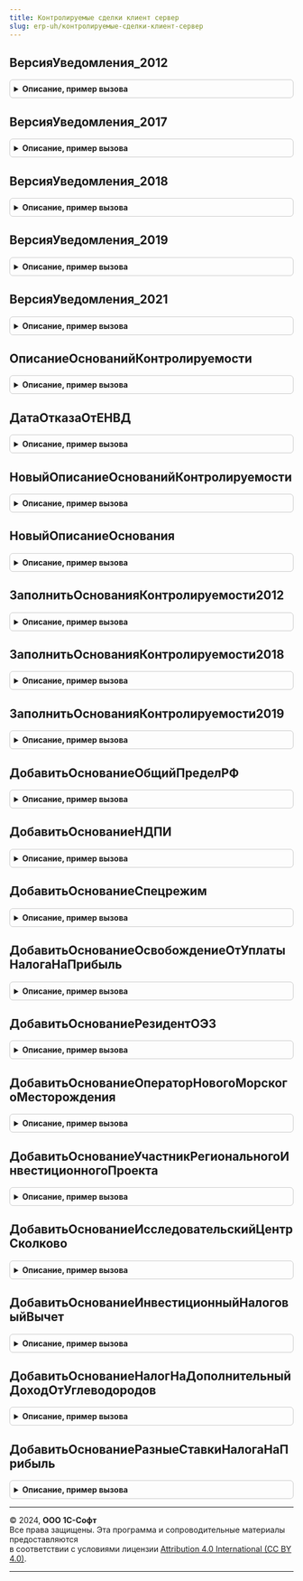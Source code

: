 ```yaml
---
title: Контролируемые сделки клиент сервер
slug: erp-uh/контролируемые-сделки-клиент-сервер
---
```



## ВерсияУведомления_2012
<details style="margin: 1em 0; padding: 0.5em; border: 1px solid #ccc; border-radius: 6px;">

<summary style="font-weight: bold; cursor: pointer;">Описание, пример вызова</summary>

```bsl

Функция ВерсияУведомления_2012() Экспорт
```

Пример вызова
```bsl
Результат = КонтролируемыеСделкиКлиентСервер.ВерсияУведомления_2012() 
```
</details>

## ВерсияУведомления_2017
<details style="margin: 1em 0; padding: 0.5em; border: 1px solid #ccc; border-radius: 6px;">

<summary style="font-weight: bold; cursor: pointer;">Описание, пример вызова</summary>

```bsl

Функция ВерсияУведомления_2017() Экспорт
```

Пример вызова
```bsl
Результат = КонтролируемыеСделкиКлиентСервер.ВерсияУведомления_2017() 
```
</details>

## ВерсияУведомления_2018
<details style="margin: 1em 0; padding: 0.5em; border: 1px solid #ccc; border-radius: 6px;">

<summary style="font-weight: bold; cursor: pointer;">Описание, пример вызова</summary>

```bsl

Функция ВерсияУведомления_2018() Экспорт
```

Пример вызова
```bsl
Результат = КонтролируемыеСделкиКлиентСервер.ВерсияУведомления_2018() 
```
</details>

## ВерсияУведомления_2019
<details style="margin: 1em 0; padding: 0.5em; border: 1px solid #ccc; border-radius: 6px;">

<summary style="font-weight: bold; cursor: pointer;">Описание, пример вызова</summary>

```bsl

Функция ВерсияУведомления_2019() Экспорт
```

Пример вызова
```bsl
Результат = КонтролируемыеСделкиКлиентСервер.ВерсияУведомления_2019() 
```
</details>

## ВерсияУведомления_2021
<details style="margin: 1em 0; padding: 0.5em; border: 1px solid #ccc; border-radius: 6px;">

<summary style="font-weight: bold; cursor: pointer;">Описание, пример вызова</summary>

```bsl

Функция ВерсияУведомления_2021() Экспорт
```

Пример вызова
```bsl
Результат = КонтролируемыеСделкиКлиентСервер.ВерсияУведомления_2021() 
```
</details>

## ОписаниеОснованийКонтролируемости
<details style="margin: 1em 0; padding: 0.5em; border: 1px solid #ccc; border-radius: 6px;">

<summary style="font-weight: bold; cursor: pointer;">Описание, пример вызова</summary>

```bsl

Функция ОписаниеОснованийКонтролируемости(ВерсияУведомления) Экспорт
```

Пример вызова
```bsl
Результат = КонтролируемыеСделкиКлиентСервер.ОписаниеОснованийКонтролируемости(ВерсияУведомления) 
```
</details>

## ДатаОтказаОтЕНВД
<details style="margin: 1em 0; padding: 0.5em; border: 1px solid #ccc; border-radius: 6px;">

<summary style="font-weight: bold; cursor: pointer;">Описание, пример вызова</summary>

```bsl

// Возвращает дату начала отмены режима ЕНВД
// Возвращаемое значение:
//	Дата - дата, с которой ЕНВД отменен.
Функция ДатаОтказаОтЕНВД() Экспорт
```

Пример вызова
```bsl
Результат = КонтролируемыеСделкиКлиентСервер.ДатаОтказаОтЕНВД() 
```
</details>

## НовыйОписаниеОснованийКонтролируемости
<details style="margin: 1em 0; padding: 0.5em; border: 1px solid #ccc; border-radius: 6px;">

<summary style="font-weight: bold; cursor: pointer;">Описание, пример вызова</summary>

```bsl

Функция НовыйОписаниеОснованийКонтролируемости() Экспорт
```

Пример вызова
```bsl
Результат = КонтролируемыеСделкиКлиентСервер.НовыйОписаниеОснованийКонтролируемости());
```
</details>

## НовыйОписаниеОснования
<details style="margin: 1em 0; padding: 0.5em; border: 1px solid #ccc; border-radius: 6px;">

<summary style="font-weight: bold; cursor: pointer;">Описание, пример вызова</summary>

```bsl

Функция НовыйОписаниеОснования() Экспорт
```

Пример вызова
```bsl
Результат = КонтролируемыеСделкиКлиентСервер.НовыйОписаниеОснования());
```
</details>

## ЗаполнитьОснованияКонтролируемости2012
<details style="margin: 1em 0; padding: 0.5em; border: 1px solid #ccc; border-radius: 6px;">

<summary style="font-weight: bold; cursor: pointer;">Описание, пример вызова</summary>

```bsl

Функция ЗаполнитьОснованияКонтролируемости2012(Описание) Экспорт
```

Пример вызова
```bsl
Результат = КонтролируемыеСделкиКлиентСервер.ЗаполнитьОснованияКонтролируемости2012(Описание));
```
</details>

## ЗаполнитьОснованияКонтролируемости2018
<details style="margin: 1em 0; padding: 0.5em; border: 1px solid #ccc; border-radius: 6px;">

<summary style="font-weight: bold; cursor: pointer;">Описание, пример вызова</summary>

```bsl

Функция ЗаполнитьОснованияКонтролируемости2018(Описание) Экспорт
```

Пример вызова
```bsl
Результат = КонтролируемыеСделкиКлиентСервер.ЗаполнитьОснованияКонтролируемости2018(Описание));
```
</details>

## ЗаполнитьОснованияКонтролируемости2019
<details style="margin: 1em 0; padding: 0.5em; border: 1px solid #ccc; border-radius: 6px;">

<summary style="font-weight: bold; cursor: pointer;">Описание, пример вызова</summary>

```bsl

Функция ЗаполнитьОснованияКонтролируемости2019(Описание) Экспорт
```

Пример вызова
```bsl
Результат = КонтролируемыеСделкиКлиентСервер.ЗаполнитьОснованияКонтролируемости2019(Описание));
```
</details>

## ДобавитьОснованиеОбщийПределРФ
<details style="margin: 1em 0; padding: 0.5em; border: 1px solid #ccc; border-radius: 6px;">

<summary style="font-weight: bold; cursor: pointer;">Описание, пример вызова</summary>

```bsl

Процедура ДобавитьОснованиеОбщийПределРФ(Описание, НомерПункта) Экспорт
```

Пример вызова
```bsl
КонтролируемыеСделкиКлиентСервер.ДобавитьОснованиеОбщийПределРФ(Описание, НомерПункта));
```
</details>

## ДобавитьОснованиеНДПИ
<details style="margin: 1em 0; padding: 0.5em; border: 1px solid #ccc; border-radius: 6px;">

<summary style="font-weight: bold; cursor: pointer;">Описание, пример вызова</summary>

```bsl

Процедура ДобавитьОснованиеНДПИ(Описание, НомерПункта) Экспорт
```

Пример вызова
```bsl
КонтролируемыеСделкиКлиентСервер.ДобавитьОснованиеНДПИ(Описание, НомерПункта));
```
</details>

## ДобавитьОснованиеСпецрежим
<details style="margin: 1em 0; padding: 0.5em; border: 1px solid #ccc; border-radius: 6px;">

<summary style="font-weight: bold; cursor: pointer;">Описание, пример вызова</summary>

```bsl

Процедура ДобавитьОснованиеСпецрежим(Описание, НомерПункта) Экспорт
```

Пример вызова
```bsl
КонтролируемыеСделкиКлиентСервер.ДобавитьОснованиеСпецрежим(Описание, НомерПункта));
```
</details>

## ДобавитьОснованиеОсвобождениеОтУплатыНалогаНаПрибыль
<details style="margin: 1em 0; padding: 0.5em; border: 1px solid #ccc; border-radius: 6px;">

<summary style="font-weight: bold; cursor: pointer;">Описание, пример вызова</summary>

```bsl

Процедура ДобавитьОснованиеОсвобождениеОтУплатыНалогаНаПрибыль(Описание, НомерПункта) Экспорт
```

Пример вызова
```bsl
КонтролируемыеСделкиКлиентСервер.ДобавитьОснованиеОсвобождениеОтУплатыНалогаНаПрибыль(Описание, НомерПункта));
```
</details>

## ДобавитьОснованиеРезидентОЭЗ
<details style="margin: 1em 0; padding: 0.5em; border: 1px solid #ccc; border-radius: 6px;">

<summary style="font-weight: bold; cursor: pointer;">Описание, пример вызова</summary>

```bsl

Процедура ДобавитьОснованиеРезидентОЭЗ(Описание, НомерПункта) Экспорт
```

Пример вызова
```bsl
КонтролируемыеСделкиКлиентСервер.ДобавитьОснованиеРезидентОЭЗ(Описание, НомерПункта));
```
</details>

## ДобавитьОснованиеОператорНовогоМорскогоМесторождения
<details style="margin: 1em 0; padding: 0.5em; border: 1px solid #ccc; border-radius: 6px;">

<summary style="font-weight: bold; cursor: pointer;">Описание, пример вызова</summary>

```bsl

Процедура ДобавитьОснованиеОператорНовогоМорскогоМесторождения(Описание, НомерПункта) Экспорт
```

Пример вызова
```bsl
КонтролируемыеСделкиКлиентСервер.ДобавитьОснованиеОператорНовогоМорскогоМесторождения(Описание, НомерПункта));
```
</details>

## ДобавитьОснованиеУчастникРегиональногоИнвестиционногоПроекта
<details style="margin: 1em 0; padding: 0.5em; border: 1px solid #ccc; border-radius: 6px;">

<summary style="font-weight: bold; cursor: pointer;">Описание, пример вызова</summary>

```bsl

Процедура ДобавитьОснованиеУчастникРегиональногоИнвестиционногоПроекта(Описание, НомерПункта) Экспорт
```

Пример вызова
```bsl
КонтролируемыеСделкиКлиентСервер.ДобавитьОснованиеУчастникРегиональногоИнвестиционногоПроекта(Описание, НомерПункта));
```
</details>

## ДобавитьОснованиеИсследовательскийЦентрСколково
<details style="margin: 1em 0; padding: 0.5em; border: 1px solid #ccc; border-radius: 6px;">

<summary style="font-weight: bold; cursor: pointer;">Описание, пример вызова</summary>

```bsl

Процедура ДобавитьОснованиеИсследовательскийЦентрСколково(Описание, НомерПункта) Экспорт
```

Пример вызова
```bsl
КонтролируемыеСделкиКлиентСервер.ДобавитьОснованиеИсследовательскийЦентрСколково(Описание, НомерПункта));
```
</details>

## ДобавитьОснованиеИнвестиционныйНалоговыйВычет
<details style="margin: 1em 0; padding: 0.5em; border: 1px solid #ccc; border-radius: 6px;">

<summary style="font-weight: bold; cursor: pointer;">Описание, пример вызова</summary>

```bsl

Процедура ДобавитьОснованиеИнвестиционныйНалоговыйВычет(Описание, НомерПункта) Экспорт
```

Пример вызова
```bsl
КонтролируемыеСделкиКлиентСервер.ДобавитьОснованиеИнвестиционныйНалоговыйВычет(Описание, НомерПункта));
```
</details>

## ДобавитьОснованиеНалогНаДополнительныйДоходОтУглеводородов
<details style="margin: 1em 0; padding: 0.5em; border: 1px solid #ccc; border-radius: 6px;">

<summary style="font-weight: bold; cursor: pointer;">Описание, пример вызова</summary>

```bsl

Процедура ДобавитьОснованиеНалогНаДополнительныйДоходОтУглеводородов(Описание, НомерПункта) Экспорт
```

Пример вызова
```bsl
КонтролируемыеСделкиКлиентСервер.ДобавитьОснованиеНалогНаДополнительныйДоходОтУглеводородов(Описание, НомерПункта));
```
</details>

## ДобавитьОснованиеРазныеСтавкиНалогаНаПрибыль
<details style="margin: 1em 0; padding: 0.5em; border: 1px solid #ccc; border-radius: 6px;">

<summary style="font-weight: bold; cursor: pointer;">Описание, пример вызова</summary>

```bsl

Процедура ДобавитьОснованиеРазныеСтавкиНалогаНаПрибыль(Описание, НомерПункта) Экспорт
```

Пример вызова
```bsl
КонтролируемыеСделкиКлиентСервер.ДобавитьОснованиеРазныеСтавкиНалогаНаПрибыль(Описание, НомерПункта));
```
</details>

---

© 2024, **ООО 1С-Софт**  
Все права защищены. Эта программа и сопроводительные материалы предоставляются  
в соответствии с условиями лицензии [Attribution 4.0 International (CC BY 4.0)](https://creativecommons.org/licenses/by/4.0/legalcode).

---
